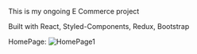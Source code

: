 This is my ongoing E Commerce project

Built with React, Styled-Components, Redux, Bootstrap

HomePage:
![HomePage1]("public\homepage.png")

